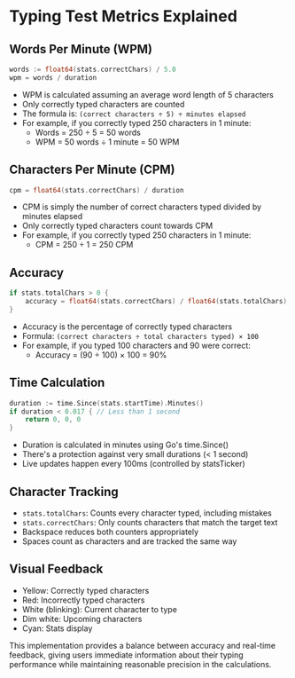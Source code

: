 # Typing Test Metrics Explained

## Words Per Minute (WPM)
```go
words := float64(stats.correctChars) / 5.0
wpm = words / duration
```
- WPM is calculated assuming an average word length of 5 characters
- Only correctly typed characters are counted
- The formula is: `(correct characters ÷ 5) ÷ minutes elapsed`
- For example, if you correctly typed 250 characters in 1 minute:
  - Words = 250 ÷ 5 = 50 words
  - WPM = 50 words ÷ 1 minute = 50 WPM

## Characters Per Minute (CPM)
```go
cpm = float64(stats.correctChars) / duration
```
- CPM is simply the number of correct characters typed divided by minutes elapsed
- Only correctly typed characters count towards CPM
- For example, if you correctly typed 250 characters in 1 minute:
  - CPM = 250 ÷ 1 = 250 CPM

## Accuracy
```go
if stats.totalChars > 0 {
    accuracy = float64(stats.correctChars) / float64(stats.totalChars) * 100
}
```
- Accuracy is the percentage of correctly typed characters
- Formula: `(correct characters ÷ total characters typed) × 100`
- For example, if you typed 100 characters and 90 were correct:
  - Accuracy = (90 ÷ 100) × 100 = 90%

## Time Calculation
```go
duration := time.Since(stats.startTime).Minutes()
if duration < 0.017 { // Less than 1 second
    return 0, 0, 0
}
```
- Duration is calculated in minutes using Go's time.Since()
- There's a protection against very small durations (< 1 second)
- Live updates happen every 100ms (controlled by statsTicker)

## Character Tracking
- `stats.totalChars`: Counts every character typed, including mistakes
- `stats.correctChars`: Only counts characters that match the target text
- Backspace reduces both counters appropriately
- Spaces count as characters and are tracked the same way

## Visual Feedback
- Yellow: Correctly typed characters
- Red: Incorrectly typed characters
- White (blinking): Current character to type
- Dim white: Upcoming characters
- Cyan: Stats display

This implementation provides a balance between accuracy and real-time feedback, giving users immediate information about their typing performance while maintaining reasonable precision in the calculations.